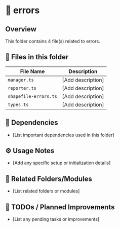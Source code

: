 # 📂 errors

## Overview
This folder contains 4 file(s) related to errors.

## 📄 Files in this folder

| File Name | Description |
|-----------|-------------|
| `manager.ts` | [Add description] |
| `reporter.ts` | [Add description] |
| `shapefile-errors.ts` | [Add description] |
| `types.ts` | [Add description] |

## 🔗 Dependencies
- [List important dependencies used in this folder]

## ⚙️ Usage Notes
- [Add any specific setup or initialization details]

## 🔄 Related Folders/Modules
- [List related folders or modules]

## 🚧 TODOs / Planned Improvements
- [List any pending tasks or improvements]
